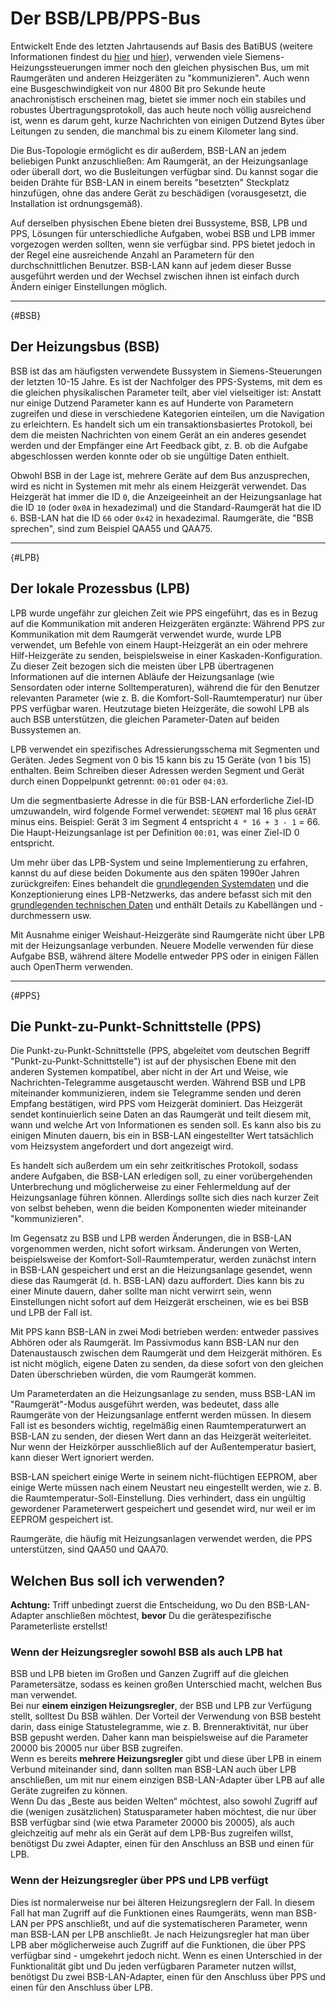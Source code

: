 # Der BSB/LPB/PPS-Bus

Entwickelt Ende des letzten Jahrtausends auf Basis des BatiBUS (weitere Informationen findest du [hier](https://2007.blog.dest-unreach.be/wp-content/uploads/2012/12/Interface-module-I-O-OPEN-ALBATROS-PTM59-20V1_19957_hq-en.pdf) und [hier](https://2007.blog.dest-unreach.be/wp-content/uploads/2012/12/BatiBus_v1.4.pdf)), verwenden viele Siemens-Heizungssteuerungen immer noch den gleichen physischen Bus, um mit Raumgeräten und anderen Heizgeräten zu "kommunizieren". Auch wenn eine Busgeschwindigkeit von nur 4800 Bit pro Sekunde heute anachronistisch erscheinen mag, bietet sie immer noch ein stabiles und robustes Übertragungsprotokoll, das auch heute noch völlig ausreichend ist, wenn es darum geht, kurze Nachrichten von einigen Dutzend Bytes über Leitungen zu senden, die manchmal bis zu einem Kilometer lang sind.

Die Bus-Topologie ermöglicht es dir außerdem, BSB-LAN an jedem beliebigen Punkt anzuschließen: Am Raumgerät, an der Heizungsanlage oder überall dort, wo die Busleitungen verfügbar sind. Du kannst sogar die beiden Drähte für BSB-LAN in einem bereits "besetzten" Steckplatz hinzufügen, ohne das andere Gerät zu beschädigen (vorausgesetzt, die Installation ist ordnungsgemäß).

Auf derselben physischen Ebene bieten drei Bussysteme, BSB, LPB und PPS, Lösungen für unterschiedliche Aufgaben, wobei BSB und LPB immer vorgezogen werden sollten, wenn sie verfügbar sind. PPS bietet jedoch in der Regel eine ausreichende Anzahl an Parametern für den durchschnittlichen Benutzer. BSB-LAN kann auf jedem dieser Busse ausgeführt werden und der Wechsel zwischen ihnen ist einfach durch Ändern einiger Einstellungen möglich.

---

[](){#BSB}
## Der Heizungsbus (BSB)

BSB ist das am häufigsten verwendete Bussystem in Siemens-Steuerungen der letzten 10-15 Jahre. Es ist der Nachfolger des PPS-Systems, mit dem es die gleichen physikalischen Parameter teilt, aber viel vielseitiger ist: Anstatt nur einige Dutzend Parameter kann es auf Hunderte von Parametern zugreifen und diese in verschiedene Kategorien einteilen, um die Navigation zu erleichtern. Es handelt sich um ein transaktionsbasiertes Protokoll, bei dem die meisten Nachrichten von einem Gerät an ein anderes gesendet werden und der Empfänger eine Art Feedback gibt, z. B. ob die Aufgabe abgeschlossen werden konnte oder ob sie ungültige Daten enthielt.

Obwohl BSB in der Lage ist, mehrere Geräte auf dem Bus anzusprechen, wird es nicht in Systemen mit mehr als einem Heizgerät verwendet. Das Heizgerät hat immer die ID `0`, die Anzeigeeinheit an der Heizungsanlage hat die ID `10` (oder `0x0A` in hexadezimal) und die Standard-Raumgerät hat die ID `6`. BSB-LAN hat die ID `66` oder `0x42` in hexadezimal. Raumgeräte, die "BSB sprechen", sind zum Beispiel QAA55 und QAA75.

---

[](){#LPB}
## Der lokale Prozessbus (LPB)

LPB wurde ungefähr zur gleichen Zeit wie PPS eingeführt, das es in Bezug auf die Kommunikation mit anderen Heizgeräten ergänzte: Während PPS zur Kommunikation mit dem Raumgerät verwendet wurde, wurde LPB verwendet, um Befehle von einem Haupt-Heizgerät an ein oder mehrere Hilf-Heizgeräte zu senden, beispielsweise in einer Kaskaden-Konfiguration. Zu dieser Zeit bezogen sich die meisten über LPB übertragenen Informationen auf die internen Abläufe der Heizungsanlage (wie Sensordaten oder interne Solltemperaturen), während die für den Benutzer relevanten Parameter (wie z. B. die Komfort-Soll-Raumtemperatur) nur über PPS verfügbar waren. Heutzutage bieten Heizgeräte, die sowohl LPB als auch BSB unterstützen, die gleichen Parameter-Daten auf beiden Bussystemen an.

LPB verwendet ein spezifisches Adressierungsschema mit Segmenten und Geräten. Jedes Segment von 0 bis 15 kann bis zu 15 Geräte (von 1 bis 15) enthalten. Beim Schreiben dieser Adressen werden Segment und Gerät durch einen Doppelpunkt getrennt: `00:01` oder `04:03`.

Um die segmentbasierte Adresse in die für BSB-LAN erforderliche Ziel-ID umzuwandeln, wird folgende Formel verwendet:
`SEGMENT` mal 16 plus `GERÄT` minus eins.
Beispiel: Gerät 3 im Segment 4 entspricht `4 * 16 + 3 - 1` = 66.
Die Haupt-Heizungsanlage ist per Definition `00:01`, was einer Ziel-ID 0 entspricht.

Um mehr über das LPB-System und seine Implementierung zu erfahren, kannst du auf diese beiden Dokumente aus den späten 1990er Jahren zurückgreifen: Eines behandelt die [grundlegenden Systemdaten](https://sid.siemens.com/v/u/20138) und die Konzeptionierung eines LPB-Netzwerks, das andere befasst sich mit den [grundlegenden technischen Daten](https://sid.siemens.com/v/u/20140) und enthält Details zu Kabellängen und -durchmessern usw.

Mit Ausnahme einiger Weishaut-Heizgeräte sind Raumgeräte nicht über LPB mit der Heizungsanlage verbunden. Neuere Modelle verwenden für diese Aufgabe BSB, während ältere Modelle entweder PPS oder in einigen Fällen auch OpenTherm verwenden.

---

[](){#PPS}
## Die Punkt-zu-Punkt-Schnittstelle (PPS)

Die Punkt-zu-Punkt-Schnittstelle (PPS, abgeleitet vom deutschen Begriff "Punkt-zu-Punkt-Schnittstelle") ist auf der physischen Ebene mit den anderen Systemen kompatibel, aber nicht in der Art und Weise, wie Nachrichten-Telegramme ausgetauscht werden. Während BSB und LPB miteinander kommunizieren, indem sie Telegramme senden und deren Empfang bestätigen, wird PPS vom Heizgerät dominiert. Das Heizgerät sendet kontinuierlich seine Daten an das Raumgerät und teilt diesem mit, wann und welche Art von Informationen es senden soll. Es kann also bis zu einigen Minuten dauern, bis ein in BSB-LAN eingestellter Wert tatsächlich vom Heizsystem angefordert und dort angezeigt wird.

Es handelt sich außerdem um ein sehr zeitkritisches Protokoll, sodass andere Aufgaben, die BSB-LAN erledigen soll, zu einer vorübergehenden Unterbrechung und möglicherweise zu einer Fehlermeldung auf der Heizungsanlage führen können. Allerdings sollte sich dies nach kurzer Zeit von selbst beheben, wenn die beiden Komponenten wieder miteinander "kommunizieren".

Im Gegensatz zu BSB und LPB werden Änderungen, die in BSB-LAN vorgenommen werden, nicht sofort wirksam. Änderungen von Werten, beispielsweise der Komfort-Soll-Raumtemperatur, werden zunächst intern in BSB-LAN gespeichert und erst an die Heizungsanlage gesendet, wenn diese das Raumgerät (d. h. BSB-LAN) dazu auffordert. Dies kann bis zu einer Minute dauern, daher sollte man nicht verwirrt sein, wenn Einstellungen nicht sofort auf dem Heizgerät erscheinen, wie es bei BSB und LPB der Fall ist.

Mit PPS kann BSB-LAN in zwei Modi betrieben werden: entweder passives Abhören oder als Raumgerät. Im Passivmodus kann BSB-LAN nur den Datenaustausch zwischen dem Raumgerät und dem Heizgerät mithören. Es ist nicht möglich, eigene Daten zu senden, da diese sofort von den gleichen Daten überschrieben würden, die vom Raumgerät kommen.

Um Parameterdaten an die Heizungsanlage zu senden, muss BSB-LAN im "Raumgerät"-Modus ausgeführt werden, was bedeutet, dass alle Raumgeräte von der Heizungsanlage entfernt werden müssen. In diesem Fall ist es besonders wichtig, regelmäßig einen Raumtemperaturwert an BSB-LAN zu senden, der diesen Wert dann an das Heizgerät weiterleitet. Nur wenn der Heizkörper ausschließlich auf der Außentemperatur basiert, kann dieser Wert ignoriert werden.

BSB-LAN speichert einige Werte in seinem nicht-flüchtigen EEPROM, aber einige Werte müssen nach einem Neustart neu eingestellt werden, wie z. B. die Raumtemperatur-Soll-Einstellung. Dies verhindert, dass ein ungültig gewordener Parameterwert gespeichert und gesendet wird, nur weil er im EEPROM gespeichert ist.

Raumgeräte, die häufig mit Heizungsanlagen verwendet werden, die PPS unterstützen, sind QAA50 und QAA70.

## Welchen Bus soll ich verwenden?
**Achtung:** Triff unbedingt zuerst die Entscheidung, wo Du den BSB-LAN-Adapter anschließen möchtest, **bevor** Du die gerätespezifische Parameterliste erstellst!
### Wenn der Heizungsregler sowohl BSB als auch LPB hat
BSB und LPB bieten im Großen und Ganzen Zugriff auf die gleichen Parametersätze, sodass es keinen großen Unterschied macht, welchen Bus man verwendet.  
Bei nur **einem einzigen Heizungsregler**, der BSB und LPB zur Verfügung stellt, solltest Du BSB wählen. Der Vorteil der Verwendung von BSB besteht darin, dass einige Statustelegramme, wie z. B. Brenneraktivität, nur über BSB gepusht werden. Daher kann man beispielsweise auf die Parameter 20000 bis 20005 nur über BSB zugreifen.  
Wenn es bereits **mehrere Heizungsregler** gibt und diese über LPB in einem Verbund miteinander sind, dann sollten man BSB-LAN auch über LPB anschließen, um mit nur einem einzigen BSB-LAN-Adapter über LPB auf alle Geräte zugreifen zu können.  
Wenn Du das „Beste aus beiden Welten“ möchtest, also sowohl Zugriff auf die (wenigen zusätzlichen) Statusparameter haben möchtest, die nur über BSB verfügbar sind (wie etwa Parameter 20000 bis 20005), als auch gleichzeitig auf mehr als ein Gerät auf dem LPB-Bus zugreifen willst, benötigst Du zwei Adapter, einen für den Anschluss an BSB und einen für LPB.
### Wenn der Heizungsregler über PPS und LPB verfügt
Dies ist normalerweise nur bei älteren Heizungsreglern der Fall. In diesem Fall hat man Zugriff auf die Funktionen eines Raumgeräts, wenn man BSB-LAN per PPS anschließt, und auf die systematischeren Parameter, wenn man BSB-LAN per LPB anschließt. Je nach Heizungsregler hat man über LPB aber möglicherweise auch Zugriff auf die Funktionen, die über PPS verfügbar sind - umgekehrt jedoch nicht. Wenn es einen Unterschied in der Funktionalität gibt und Du jeden verfügbaren Parameter nutzen willst, benötigst Du zwei BSB-LAN-Adapter, einen für den Anschluss über PPS und einen für den Anschluss über LPB.
